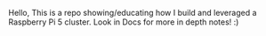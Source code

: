 Hello, This is a repo showing/educating how I build and leveraged a Raspberry Pi 5 cluster. Look in Docs for more in depth notes! :)
